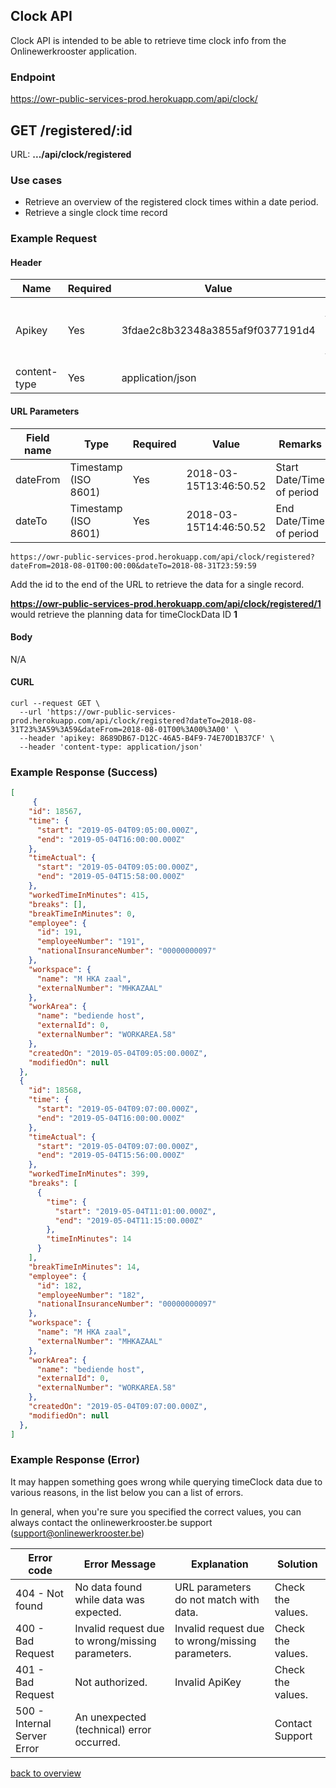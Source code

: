 ## Clock API

Clock API is intended to be able to retrieve time clock info from the Onlinewerkrooster application. 

### Endpoint

https://owr-public-services-prod.herokuapp.com/api/clock/

## GET /registered/:id

URL: **.../api/clock/registered**

### Use cases

- Retrieve an overview of the registered clock times within a date period.
- Retrieve a single clock time record

### Example Request

#### Header

| Name   | Required | Value                            | Remarks                                                      |
| ------ | -------- | -------------------------------- | ------------------------------------------------------------ |
| Apikey | Yes      | 3fdae2c8b32348a3855af9f0377191d4 | Unique ID to identify the source to query data. (provided by onlinewerkrooster.be team) |
| content-type | Yes      | application/json | JSON data |

#### URL Parameters

| Field name | Type                 | Required | Value                  | Remarks                   |
| ---------- | -------------------- | -------- | ---------------------- | ------------------------- |
| dateFrom   | Timestamp (ISO 8601) | Yes      | 2018-03-15T13:46:50.52 | Start Date/Time of period |
| dateTo     | Timestamp (ISO 8601) | Yes      | 2018-03-15T14:46:50.52 | End Date/Time of period   |

```
https://owr-public-services-prod.herokuapp.com/api/clock/registered?dateFrom=2018-08-01T00:00:00&dateTo=2018-08-31T23:59:59
```

Add the id to the end of the URL to retrieve the data for a single record.

**https://owr-public-services-prod.herokuapp.com/api/clock/registered/1** would retrieve the planning data for timeClockData ID **1**

#### Body

N/A

#### CURL
```
curl --request GET \
  --url 'https://owr-public-services-prod.herokuapp.com/api/clock/registered?dateTo=2018-08-31T23%3A59%3A59&dateFrom=2018-08-01T00%3A00%3A00' \
  --header 'apikey: 8689DB67-D12C-46A5-B4F9-74E70D1B37CF' \
  --header 'content-type: application/json'
```

### Example Response (Success)

```json
[
	 {
    "id": 18567,
    "time": {
      "start": "2019-05-04T09:05:00.000Z",
      "end": "2019-05-04T16:00:00.000Z"
    },
    "timeActual": {
      "start": "2019-05-04T09:05:00.000Z",
      "end": "2019-05-04T15:58:00.000Z"
    },
    "workedTimeInMinutes": 415,
    "breaks": [],
    "breakTimeInMinutes": 0,
    "employee": {
      "id": 191,
      "employeeNumber": "191",
      "nationalInsuranceNumber": "00000000097"
    },
    "workspace": {
      "name": "M HKA zaal",
      "externalNumber": "MHKAZAAL"
    },
    "workArea": {
      "name": "bediende host",
      "externalId": 0,
      "externalNumber": "WORKAREA.58"
    },
    "createdOn": "2019-05-04T09:05:00.000Z",
    "modifiedOn": null
  },
  {
    "id": 18568,
    "time": {
      "start": "2019-05-04T09:07:00.000Z",
      "end": "2019-05-04T16:00:00.000Z"
    },
    "timeActual": {
      "start": "2019-05-04T09:07:00.000Z",
      "end": "2019-05-04T15:56:00.000Z"
    },
    "workedTimeInMinutes": 399,
    "breaks": [
      {
        "time": {
          "start": "2019-05-04T11:01:00.000Z",
          "end": "2019-05-04T11:15:00.000Z"
        },
        "timeInMinutes": 14
      }
    ],
    "breakTimeInMinutes": 14,
    "employee": {
      "id": 182,
      "employeeNumber": "182",
      "nationalInsuranceNumber": "00000000097"
    },
    "workspace": {
      "name": "M HKA zaal",
      "externalNumber": "MHKAZAAL"
    },
    "workArea": {
      "name": "bediende host",
      "externalId": 0,
      "externalNumber": "WORKAREA.58"
    },
    "createdOn": "2019-05-04T09:07:00.000Z",
    "modifiedOn": null
  },
]
```



### Example Response (Error)

It may happen something goes wrong while querying timeClock data due to various reasons, in the list below you can a list of errors.

In general, when you're sure you specified the correct values, you can always contact the onlinewerkrooster.be support (support@onlinewerkrooster.be)

| Error code                  | Error Message                                    | Explanation                                      | Solution          |
| --------------------------- | ------------------------------------------------ | ------------------------------------------------ | ----------------- |
| 404 - Not found             | No data found while data was expected.           | URL parameters do not match with data.           | Check the values. |
| 400 - Bad Request           | Invalid request due to wrong/missing parameters. | Invalid request due to wrong/missing parameters. | Check the values. |
| 401 - Bad Request           | Not authorized.                                  | Invalid ApiKey                                   | Check the values. |
| 500 - Internal Server Error | An unexpected (technical) error occurred.        |                                                  | Contact Support   |

[back to overview](README.md)
